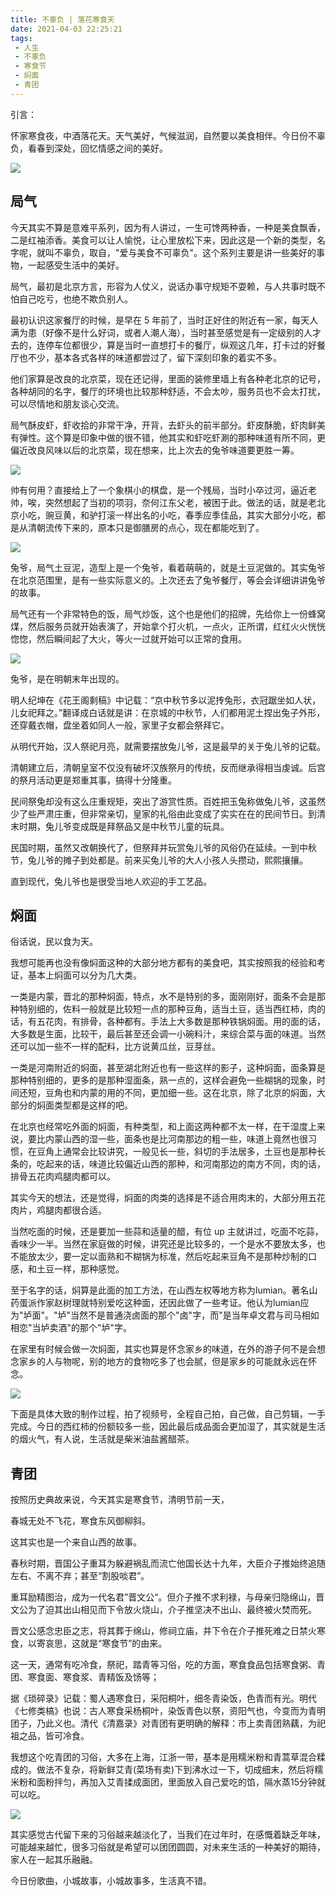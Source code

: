 ```yaml
---
title: 不辜负 | 落花寒食天
date: 2021-04-03 22:25:21
tags: 
 - 人生
 - 不辜负
 - 寒食节
 - 焖面
 - 青团
---
```



引言：

怀家寒食夜，中酒落花天。天气美好，气候滋润，自然要以美食相伴。今日份不辜负，看春到深处，回忆情感之间的美好。

![](https://dubuqingfeng.oss-cn-hongkong.aliyuncs.com/blog/life/202104-bugufu-luohuahanshitian-01.webp)

## 局气

今天其实不算是意难平系列，因为有人讲过，一生可馋两种香，一种是美食飘香，二是红袖添香。美食可以让人愉悦，让心里放松下来，因此这是一个新的类型，名字呢，就叫不辜负，取自，"爱与美食不可辜负"。这个系列主要是讲一些美好的事物，一起感受生活中的美好。

局气，最初是北京方言，形容为人仗义，说话办事守规矩不耍赖，与人共事时既不怕自己吃亏，也绝不欺负别人。

最初认识这家餐厅的时候，是早在 5 年前了，当时正好住的附近有一家，每天人满为患（好像不是什么好词，或者人潮人海），当时甚至感觉是有一定级别的人才去的，连停车位都很少，算是当时一直想打卡的餐厅，纵观这几年，打卡过的好餐厅也不少，基本各式各样的味道都尝过了，留下深刻印象的着实不多。

他们家算是改良的北京菜，现在还记得，里面的装修里墙上有各种老北京的记号，各种胡同的名字，餐厅的环境也比较那种舒适，不会太吵，服务员也不会太打扰，可以尽情地和朋友谈心交流。

局气酥皮虾，虾收拾的非常干净，开背，去虾头的前半部分。虾皮酥脆，虾肉鲜美有弹性。这个算是印象中做的很不错，他其实和虾吃虾涮的那种味道有所不同，更偏近改良风味以后的北京菜，现在想来，比上次去的兔爷味道要更胜一筹。

![](https://dubuqingfeng.oss-cn-hongkong.aliyuncs.com/blog/life/202104-bugufu-luohuahanshitian-02.webp)

帅有何用？直接给上了一个象棋小的棋盘，是一个残局，当时小卒过河，逼近老帅，唉，突然想起了当初的项羽，奈何江东父老，被困于此。做法的话，就是老北京小吃，豌豆黄，和驴打滚一样出名的小吃，春季应季佳品，其实大部分小吃，都是从清朝流传下来的，原本只是御膳房的点心，现在都能吃到了。

![](https://dubuqingfeng.oss-cn-hongkong.aliyuncs.com/blog/life/202104-bugufu-luohuahanshitian-03.webp)

兔爷，局气土豆泥，造型上是一个兔爷，看着萌萌的，就是土豆泥做的。其实兔爷在北京范围里，是有一些实际意义的。上次还去了兔爷餐厅，等会会详细讲讲兔爷的故事。

局气还有一个非常特色的饭，局气炒饭，这个也是他们的招牌，先给你上一份蜂窝煤，然后服务员就开始表演了，开始拿个打火机，一点火，正所谓，红红火火恍恍惚惚，然后瞬间起了大火，等火一过就开始可以正常的食用。

![](https://dubuqingfeng.oss-cn-hongkong.aliyuncs.com/blog/life/202104-bugufu-luohuahanshitian-04.png)

兔爷，是在明朝末年出现的。

明人纪坤在《花王阁剩稿》中记载：“京中秋节多以泥抟兔形，衣冠踞坐如人状，儿女祀拜之。”翻译成白话就是讲：在京城的中秋节，人们都用泥土捏出兔子外形，还穿戴衣帽，盘坐着如同人一般，家里子女都会祭拜它。

从明代开始，汉人祭祀月亮，就需要摆放兔儿爷，这是最早的关于兔儿爷的记载。

清朝建立后，清朝皇室不仅没有破坏汉族祭月的传统，反而继承得相当虔诚。后宫的祭月活动更是郑重其事，搞得十分隆重。

民间祭兔却没有这么庄重规矩，突出了游赏性质。百姓把玉兔称做兔儿爷，这虽然少了些严肃庄重，但非常亲切，皇家的礼俗由此变成了实实在在的民间节日。到清末时期，兔儿爷变成既是拜祭品又是中秋节儿童的玩具。

民国时期，虽然又改朝换代了，但祭拜并玩赏兔儿爷的风俗仍在延续。一到中秋节，兔儿爷的摊子到处都是。前来买兔儿爷的大人小孩人头攒动，熙熙攘攘。

直到现代，兔儿爷也是很受当地人欢迎的手工艺品。

## 焖面

俗话说，民以食为天。

我想可能再也没有像焖面这种的大部分地方都有的美食吧，其实按照我的经验和考证，基本上焖面可以分为几大类。

一类是内蒙，晋北的那种焖面，特点，水不是特别的多，面刚刚好，面条不会是那种特别细的，佐料一般就是比较短一点的那种豆角，适当土豆，适当西红柿，肉的话，有五花肉，有排骨，各种都有。手法上大多数是那种铁锅焖面。用的面的话，大多数是生面，比较干，最后甚至还会调一小碗料汁，来综合菜与面的味道。当然还可以加一些不一样的配料，比方说黄瓜丝，豆芽丝。

一类是河南附近的焖面，甚至湖北附近也有一些这样的影子，这种焖面，面条算是那种特别细的，更多的是那种湿面条，熟一点的，这样会避免一些糊锅的现象，时间还短，豆角也和内蒙的用的不同，更加细一些。这在北京，除了北京的焖面，大部分的焖面类型都是这样的吧。

在北京也经常吃外面的焖面，有种类型，和上面这两种都不太一样，在干湿度上来说，要比内蒙山西的湿一些，面条也是比河南那边的粗一些，味道上竟然也很习惯，在豆角上通常会比较讲究，一般见长一些，斜切的手法居多，土豆也是那种长条的，吃起来的话，味道比较偏近山西的那种，和河南那边的南方不同，肉的话，排骨五花肉鸡腿肉都可以。

其实今天的想法，还是觉得，焖面的肉类的选择是不适合用肉末的，大部分用五花肉片，鸡腿肉都很合适。

当然吃面的时候，还是要加一些蒜和适量的醋，有位 up 主就讲过，吃面不吃蒜，香味少一半。当然在家庭做的时候，讲究还是比较多的，一个是水不要放太多，也不能放太少，要一定以面熟和不糊锅为标准，然后吃起来豆角不是那种炒制的口感，和土豆一样，那种感觉。

至于名字的话，焖算是此面的加工方法，在山西左权等地方称为lumian。著名山药蛋派作家赵树理就特别爱吃这种面，还因此做了一些考证。他认为lumian应为"垆面"。"垆"当然不是普通浇卤面的那个"卤"字，而"是当年卓文君与司马相如相恋"当垆卖酒"的那个"垆"字。

在家里有时候会做一次焖面，其实也算是怀念家乡的味道，在外的游子何不是会想念家乡的人与物呢，别的地方的食物吃多了也会腻，但是家乡的可能就永远在怀念。

![](https://dubuqingfeng.oss-cn-hongkong.aliyuncs.com/blog/life/202104-bugufu-luohuahanshitian-05.webp)

下面是具体大致的制作过程，拍了视频号，全程自己拍，自己做，自己剪辑，一手完成。今日的西红柿的份额较多一些，因此最后成品面会更加湿了，其实就是生活的烟火气，有人说，生活就是柴米油盐酱醋茶。

## 青团

按照历史典故来说，今天其实是寒食节，清明节前一天，

春城无处不飞花，寒食东风御柳斜。 

这其实也是一个来自山西的故事。

春秋时期，晋国公子重耳为躲避祸乱而流亡他国长达十九年，大臣介子推始终追随左右、不离不弃；甚至“割股啖君”。

重耳励精图治，成为一代名君”晋文公“。但介子推不求利禄，与母亲归隐绵山，晋文公为了迫其出山相见而下令放火烧山，介子推坚决不出山、最终被火焚而死。

晋文公感念忠臣之志，将其葬于绵山，修祠立庙，并下令在介子推死难之日禁火寒食，以寄哀思，这就是“寒食节”的由来。

这一天，通常有吃冷食，祭祀，踏青等习俗，吃的方面，寒食食品包括寒食粥、青团、寒食面、寒食浆、青精饭及饧等；

据《琐碎录》记载：蜀人遇寒食日，采阳桐叶，细冬青染饭，色青而有光。明代《七修类槁》也说：古人寒食采杨桐叶，染饭青色以祭，资阳气也，今变而为青明团子，乃此义也。清代《清嘉录》对青团有更明确的解释：市上卖青团熟藕，为祀祖之品，皆可冷食。

我想这个吃青团的习俗，大多在上海，江浙一带，基本是用糯米粉和青蒿草混合糅成的。做法不复杂，将新鲜艾青(菜场有卖)下到沸水过一下，切成细末，然后将糯米粉和面粉拌匀，再加入艾青揉成面团，里面放入自己爱吃的馅，隔水蒸15分钟就可以吃。

![](https://dubuqingfeng.oss-cn-hongkong.aliyuncs.com/blog/life/202104-bugufu-luohuahanshitian-06.webp)

其实感觉古代留下来的习俗越来越淡化了，当我们在过年时，在感慨着缺乏年味，可能越来越忙，很多习俗就是希望可以团团圆圆，对未来生活的一种美好的期待，家人在一起其乐融融。

今日份歌曲，小城故事，小城故事多，生活真不错。
